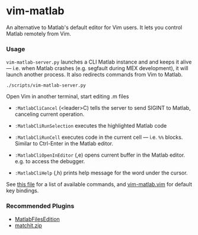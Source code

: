vim-matlab
===========

An alternative to Matlab's default editor for Vim users. It lets you control Matlab remotely from Vim.

### Usage

`vim-matlab-server.py` launches a CLI Matlab instance and and keeps it alive — i.e. when Matlab crashes (e.g. segfault during MEX development), it will launch another process.
It also redirects commands from Vim to Matlab.

```
./scripts/vim-matlab-server.py
```

Open Vim in another terminal, start editing .m files

- `:MatlabCliCancel` (\<leader\>C) tells the server to send SIGINT to Matlab, canceling current operation.

- `:MatlabCliRunSelection` executes the highlighted Matlab code

- `:MatlabCliRunCell` executes code in the current cell — i.e. `%%` blocks. Similar to Ctrl-Enter in the Matlab editor.

- `:MatlabCliOpenInEditor` (,e) opens current buffer in the Matlab editor. e.g. to access the debugger.

- `:MatlabCliHelp` (,h) prints help message for the word under the cursor.

See [this file](rplugin/python/vim_matlab/__init__.py) for a list of available commands, and [vim-matlab.vim](ftplugin/matlab/vim-matlab.vim) for default key bindings.

### Recommended Plugins

- [MatlabFilesEdition](http://www.vim.org/scripts/script.php?script_id=2407)
- [matchit.zip](http://www.vim.org/scripts/script.php?script_id=39)
